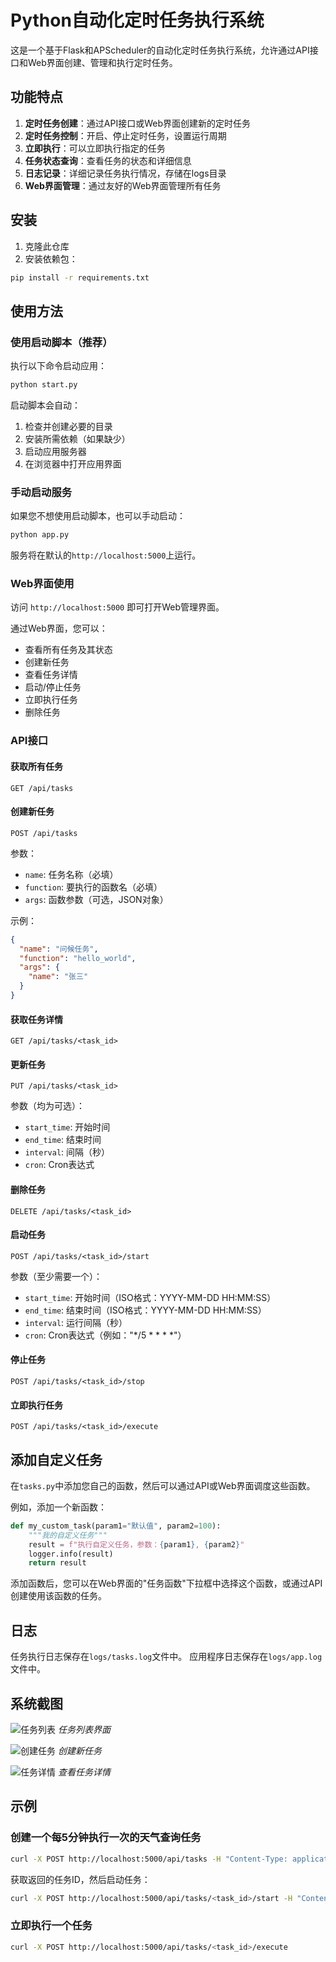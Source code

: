 # Python自动化定时任务执行系统

这是一个基于Flask和APScheduler的自动化定时任务执行系统，允许通过API接口和Web界面创建、管理和执行定时任务。

## 功能特点

1. **定时任务创建**：通过API接口或Web界面创建新的定时任务
2. **定时任务控制**：开启、停止定时任务，设置运行周期
3. **立即执行**：可以立即执行指定的任务
4. **任务状态查询**：查看任务的状态和详细信息
5. **日志记录**：详细记录任务执行情况，存储在logs目录
6. **Web界面管理**：通过友好的Web界面管理所有任务

## 安装

1. 克隆此仓库
2. 安装依赖包：

```bash
pip install -r requirements.txt
```

## 使用方法

### 使用启动脚本（推荐）

执行以下命令启动应用：

```bash
python start.py
```

启动脚本会自动：
1. 检查并创建必要的目录
2. 安装所需依赖（如果缺少）
3. 启动应用服务器
4. 在浏览器中打开应用界面

### 手动启动服务

如果您不想使用启动脚本，也可以手动启动：

```bash
python app.py
```

服务将在默认的`http://localhost:5000`上运行。

### Web界面使用

访问 `http://localhost:5000` 即可打开Web管理界面。

通过Web界面，您可以：

- 查看所有任务及其状态
- 创建新任务
- 查看任务详情
- 启动/停止任务
- 立即执行任务
- 删除任务

### API接口

#### 获取所有任务

```
GET /api/tasks
```

#### 创建新任务

```
POST /api/tasks
```

参数：
- `name`: 任务名称（必填）
- `function`: 要执行的函数名（必填）
- `args`: 函数参数（可选，JSON对象）

示例：
```json
{
  "name": "问候任务",
  "function": "hello_world",
  "args": {
    "name": "张三"
  }
}
```

#### 获取任务详情

```
GET /api/tasks/<task_id>
```

#### 更新任务

```
PUT /api/tasks/<task_id>
```

参数（均为可选）：
- `start_time`: 开始时间
- `end_time`: 结束时间
- `interval`: 间隔（秒）
- `cron`: Cron表达式

#### 删除任务

```
DELETE /api/tasks/<task_id>
```

#### 启动任务

```
POST /api/tasks/<task_id>/start
```

参数（至少需要一个）：
- `start_time`: 开始时间（ISO格式：YYYY-MM-DD HH:MM:SS）
- `end_time`: 结束时间（ISO格式：YYYY-MM-DD HH:MM:SS）
- `interval`: 运行间隔（秒）
- `cron`: Cron表达式（例如："*/5 * * * *"）

#### 停止任务

```
POST /api/tasks/<task_id>/stop
```

#### 立即执行任务

```
POST /api/tasks/<task_id>/execute
```

## 添加自定义任务

在`tasks.py`中添加您自己的函数，然后可以通过API或Web界面调度这些函数。

例如，添加一个新函数：

```python
def my_custom_task(param1="默认值", param2=100):
    """我的自定义任务"""
    result = f"执行自定义任务，参数：{param1}, {param2}"
    logger.info(result)
    return result
```

添加函数后，您可以在Web界面的"任务函数"下拉框中选择这个函数，或通过API创建使用该函数的任务。

## 日志

任务执行日志保存在`logs/tasks.log`文件中。
应用程序日志保存在`logs/app.log`文件中。

## 系统截图

![任务列表](screenshots/task_list.png)
*任务列表界面*

![创建任务](screenshots/create_task.png)
*创建新任务*

![任务详情](screenshots/task_detail.png)
*查看任务详情*

## 示例

### 创建一个每5分钟执行一次的天气查询任务

```bash
curl -X POST http://localhost:5000/api/tasks -H "Content-Type: application/json" -d '{"name": "天气查询", "function": "fetch_weather", "args": {"city": "上海"}}'
```

获取返回的任务ID，然后启动任务：

```bash
curl -X POST http://localhost:5000/api/tasks/<task_id>/start -H "Content-Type: application/json" -d '{"cron": "*/5 * * * *"}'
```

### 立即执行一个任务

```bash
curl -X POST http://localhost:5000/api/tasks/<task_id>/execute
``` 
